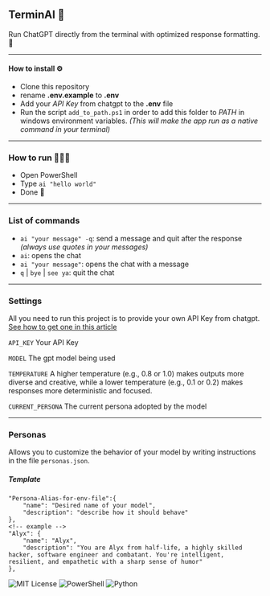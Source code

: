 ## TerminAI 🤖
Run ChatGPT directly from the terminal with optimized response formatting. 🚀

___
#### How to install ⚙️
* Clone this repository
* rename **.env.example** to **.env**
* Add your *API Key* from chatgpt to the **.env** file
* Run the script ``add_to_path.ps1`` in order to add this folder to *PATH* in windows environment variables.
*(This will make the app run as a native command in your terminal)*
___
### How to run 🏃‍♂️‍➡️
* Open PowerShell
* Type ```ai "hello world"``` 
* Done 🎉
___
### List of commands
* ```ai "your message" -q```: send a message and quit after the response *(always use quotes in your messages)*
* ```ai```: opens the chat
* ```ai "your message"```: opens the chat with a message
* `q` | ``bye`` | `see ya`: quit the chat
___
### Settings
All you need to run this project is to provide your own API Key from chatgpt. [See how to get one in this article](https://dev.to/onlinemsr/how-to-get-chatgpt-api-key-a-step-by-step-guide-507k)

`API_KEY` Your API Key

`MODEL` The gpt model being used

`TEMPERATURE` A higher temperature (e.g., 0.8 or 1.0) makes outputs more diverse and creative, while a lower temperature (e.g., 0.1 or 0.2) makes responses more deterministic and focused. 

`CURRENT_PERSONA` The current persona adopted by the model

___
### Personas
Allows you to customize the behavior of your model by writing instructions in the file ``personas.json``.

##### Template
    "Persona-Alias-for-env-file":{
        "name": "Desired name of your model",
        "description": "describe how it should behave"
    },
    <!-- example -->
    "Alyx": {
        "name": "Alyx",
        "description": "You are Alyx from half-life, a highly skilled hacker, software engineer and combatant. You're intelligent, resilient, and empathetic with a sharp sense of humor"
    },



![MIT License](https://img.shields.io/badge/MIT-green?style=for-the-badge) ![PowerShell](https://img.shields.io/badge/powershell-5391FE?style=for-the-badge&logo=powershell&logoColor=white) ![Python](https://img.shields.io/badge/Python-FFD43B?style=for-the-badge&logo=python&logoColor=blue)